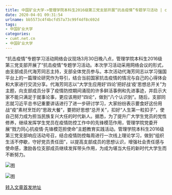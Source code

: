 ```yaml
---
title: 中国矿业大学->管理学院本科生2016级第三党支部开展“抗击疫情”专题学习活动 | cumt.net.cn
date: 2020-04-01 09:31:54
urlname: bb5573c4f4bcfd57a73c99f4df8c692d
tags: 
- 中国矿业大学
categories:
- cumt.net.cn
- 中国矿业大学
---
```

“抗击疫情”专题学习活动网络会议现场3月30日晚八点，管理学院本科生2016级第三党支部开展了“抗击疫情”专题学习活动。本次学习活动采用网络会议的形式，由支部成员代海芳同志主持，支部全体党员参与。本次活动代海芳同志以学习强国平台上的一篇理论研究作为导引，结合当前国家抗击疫情的情况与自己的心得体会和大家进行交流分享。代海芳同志以“大学生应用好‘四论’把好战‘疫’思想总开关”为主题，向支部成员分享了疫情防控期间涌现的许多鲜活事例和先进事迹，并启示大家不能只满足于就事论事，更应该用好“四论”，做到“八个认识到”。随后，支部同志就习近平总书记重要讲话进行了进一步研讨学习，大家纷纷表示要食好这份用战“疫”素材烹饪的“思政大餐”，要把好思想“总开关”，扣好“人生第一粒扣子”，使自己努力成为担当民族复兴大任的时代新人。据悉，为了提升广大学生党员的党性修养，继续发挥学生党员在疫情防控工作中的先锋模范作用，管理学院党委开展“戮力同心抗疫情·先锋模范担使命”主题教育实践活动。管理学院本科生2016级第三党支部响应活动号召，结合疫情防控每周进行一次线上理论学习，做到“组织生活不停歇，守好党员责任田”，以提高支部成员的思想认识，增强社会责任感与使命感，激励各位支部成员继续发挥带头作用，为成为堪当大任的新时代大学生而不断努力。

![图](http://xwzx.cumt.edu.cn/_upload/article/images/22/59/5eb518674a5c81c0b57d6f40b980/35bf8ff8-54f0-4545-97ae-657a5c681391.jpg)

![图](http://xwzx.cumt.edu.cn/_upload/article/images/22/59/5eb518674a5c81c0b57d6f40b980/fa228717-7f72-4b18-a792-e130c1e487a3.jpg)

[转入文章首发地址](http://xwzx.cumt.edu.cn/92/83/c523a561795/page.htm)